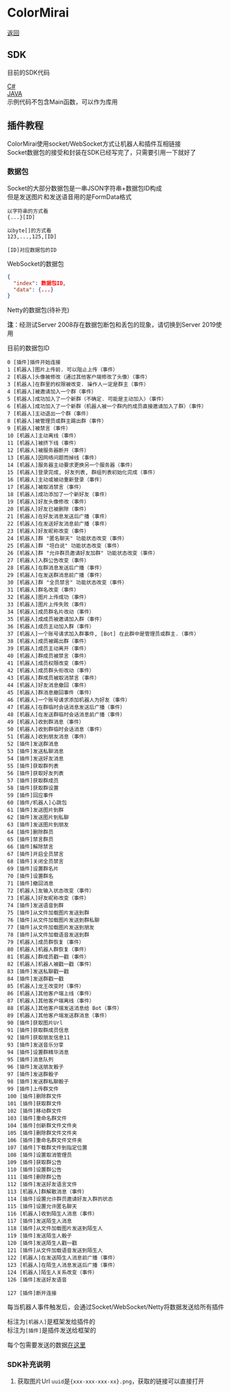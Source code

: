 # ColorMirai

[返回](../README.md)

## SDK

目前的SDK代码

[C#](../demo/C%23/netcore/BaseColormiraiSDK.cs)  
[JAVA](../demo/JAVA/src/coloryr/colormirai/demo/RobotSDK/BaseRobot.java)  
示例代码不包含Main函数，可以作为库用  

## 插件教程

ColorMirai使用socket/WebSocket方式让机器人和插件互相链接  
Socket数据包的接受和封装在SDK已经写完了，只需要引用一下就好了

### 数据包

Socket的大部分数据包是一串JSON字符串+数据包ID构成  
但是发送图片和发送语音用的是FormData格式
```
以字符串的方式看
{...}[ID]

以byte[]的方式看
123,...,125,[ID]

[ID]对应数据包的ID
```
WebSocket的数据包
```Json
{
  "index": 数据包ID,
  "data": {...}
}
```

Netty的数据包(待补充)

**注**：经测试Server 2008存在数据包断包和丢包的现象，请切换到Server 2019使用

目前的数据包ID

```
0 [插件]插件开始连接
1 [机器人]图片上传前. 可以阻止上传（事件）
2 [机器人]头像被修改（通过其他客户端修改了头像）（事件）
3 [机器人]在群里的权限被改变. 操作人一定是群主（事件）
4 [机器人]被邀请加入一个群（事件）
5 [机器人]成功加入了一个新群（不确定. 可能是主动加入）（事件）
6 [机器人]成功加入了一个新群（机器人被一个群内的成员直接邀请加入了群）（事件）
7 [机器人]主动退出一个群（事件）
8 [机器人]被管理员或群主踢出群（事件）
9 [机器人]被禁言（事件）
10 [机器人]主动离线（事件）
11 [机器人]被挤下线（事件）
12 [机器人]被服务器断开（事件）
13 [机器人]因网络问题而掉线（事件）
14 [机器人]服务器主动要求更换另一个服务器（事件）
15 [机器人]登录完成, 好友列表, 群组列表初始化完成（事件）
16 [机器人]主动或被动重新登录（事件）
17 [机器人]被取消禁言（事件）
18 [机器人]成功添加了一个新好友（事件）
19 [机器人]好友头像修改（事件）
20 [机器人]好友已被删除（事件）
21 [机器人]在好友消息发送后广播（事件）
22 [机器人]在发送好友消息前广播（事件）
23 [机器人]好友昵称改变（事件）
24 [机器人]群 "匿名聊天" 功能状态改变（事件）
25 [机器人]群 "坦白说" 功能状态改变（事件）
26 [机器人]群 "允许群员邀请好友加群" 功能状态改变（事件）
27 [机器人]入群公告改变（事件）
28 [机器人]在群消息发送后广播（事件）
29 [机器人]在发送群消息前广播（事件）
30 [机器人]群 "全员禁言" 功能状态改变（事件）
31 [机器人]群名改变（事件）
32 [机器人]图片上传成功（事件）
33 [机器人]图片上传失败（事件）
34 [机器人]成员群名片改动（事件）
35 [机器人]成成员被邀请加入群（事件）
36 [机器人]成员主动加入群（事件）
37 [机器人]一个账号请求加入群事件, [Bot] 在此群中是管理员或群主.（事件）
38 [机器人]成员被踢出群（事件）
39 [机器人]成员主动离开（事件）
40 [机器人]群成员被禁言（事件）
41 [机器人]成员权限改变（事件）
42 [机器人]成员群头衔改动（事件）
43 [机器人]群成员被取消禁言（事件）
44 [机器人]好友消息撤回（事件）
45 [机器人]群消息撤回事件（事件）
46 [机器人]一个账号请求添加机器人为好友（事件）
47 [机器人]在群临时会话消息发送后广播（事件）
48 [机器人]在发送群临时会话消息前广播（事件）
49 [机器人]收到群消息（事件）
50 [机器人]收到群临时会话消息（事件）
51 [机器人]收到朋友消息（事件）
52 [插件]发送群消息
53 [插件]发送私聊消息
54 [插件]发送好友消息
55 [插件]获取群列表
56 [插件]获取好友列表
57 [插件]获取群成员
58 [插件]获取群设置
59 [插件]回应事件
60 [插件/机器人]心跳包
61 [插件]发送图片到群
62 [插件]发送图片到私聊
63 [插件]发送图片到朋友
64 [插件]删除群员
65 [插件]禁言群员
66 [插件]解除禁言
67 [插件]开启全员禁言
68 [插件]关闭全员禁言
69 [插件]设置群名片
70 [插件]设置群名
71 [插件]撤回消息
72 [机器人]友输入状态改变（事件）
73 [机器人]好友昵称改变（事件）
74 [插件]发送语音到群
75 [插件]从文件加载图片发送到群
76 [插件]从文件加载图片发送到群私聊
77 [插件]从文件加载图片发送到朋友
78 [插件]从文件加载语音发送到群
79 [机器人]成员群恢复（事件）
80 [机器人]机器人群恢复（事件）
81 [机器人]群成员戳一戳（事件）
82 [机器人]机器人被戳一戳（事件）
83 [插件]发送私聊戳一戳
84 [插件]发送群戳一戳
85 [机器人]龙王改变时（事件）
86 [机器人]其他客户端上线（事件）
87 [机器人]其他客户端离线（事件）
88 [机器人]其他客户端发送消息给 Bot（事件）
89 [机器人]其他客户端发送群消息（事件）
90 [插件]获取图片Url
91 [插件]获取群成员信息
92 [插件]获取朋友信息11
93 [插件]发送音乐分享
94 [插件]设置群精华消息
95 [插件]消息队列
96 [插件]发送朋友骰子
97 [插件]发送群骰子
98 [插件]发送群私聊骰子
99 [插件]上传群文件
100 [插件]删除群文件
101 [插件]获取群文件
102 [插件]移动群文件
103 [插件]重命名群文件
104 [插件]创新群文件文件夹
105 [插件]删除群文件文件夹
106 [插件]重命名群文件文件夹
107 [插件]下载群文件到指定位置
108 [插件]设置取消管理员
109 [插件]获取群公告
110 [插件]设置群公告
111 [插件]删除群公告
112 [插件]发送好友语言文件
113 [机器人]群解散消息（事件）
114 [插件]设置允许群员邀请好友入群的状态
115 [插件]设置允许匿名聊天
116 [机器人]收到陌生人消息（事件）
117 [插件]发送陌生人消息
118 [插件]从文件加载图片发送到陌生人
119 [插件]发送陌生人骰子
120 [插件]发送陌生人戳一戳
121 [插件]从文件加载语音发送到陌生人
122 [机器人]在发送陌生人消息前广播（事件）
123 [机器人]在陌生人消息发送后广播（事件）
124 [机器人]陌生人关系改变（事件）
126 [插件]发送好友语音

127 [插件]断开连接
```

每当机器人事件触发后，会通过Socket/WebSocket/Netty将数据发送给所有插件

标注为`[机器人]`是框架发给插件的  
标注为`[插件]`是插件发送给框架的

每个包需要发送的数据[在这里](pack.md)

### SDK补充说明
1. 获取图片Url `uuid`是`{xxx-xxx-xxx-xx}.png`，获取的链接可以直接打开